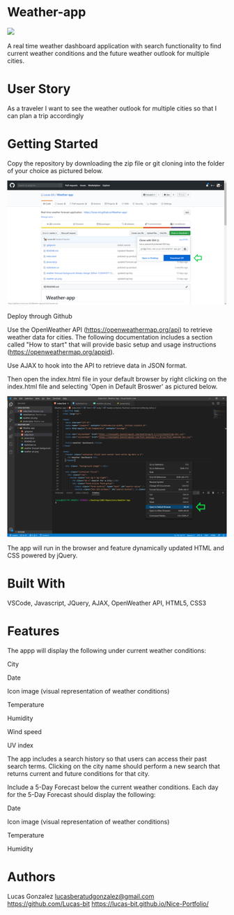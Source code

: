 # Weather-app

![](Weather-App20%(2).png)

A real time weather dashboard application with search functionality to find current weather conditions and the future weather outlook for multiple cities.

# User Story 
As a traveler
I want to see the weather outlook for multiple cities
so that I can plan a trip accordingly


# Getting Started
Copy the repository by downloading the zip file or git cloning into the folder of your choice as pictured below.

![](weather-app-zip-photo.png)


Deploy through Github

Use the OpenWeather API (https://openweathermap.org/api) to retrieve weather data for cities. The following documentation includes a section called "How to start" that will provide basic setup and usage instructions (https://openweathermap.org/appid).


Use AJAX to hook into the API to retrieve data in JSON format.

Then open the index.html file in your default browser by right clicking on the index.html file and selecting 'Open in Default Broswer' as pictured below.

![](weather-app-open-browser.png)


The app will run in the browser and feature dynamically updated HTML and CSS powered by jQuery.

# Built With
VSCode, Javascript, JQuery, AJAX, OpenWeather API, HTML5, CSS3 

# Features 
The appp will display the following under current weather conditions:


City


Date


Icon image (visual representation of weather conditions)


Temperature


Humidity


Wind speed


UV index



The app includes a search history so that users can access their past search terms. Clicking on the city name should perform a new search that returns current and future conditions for that city.


Include a 5-Day Forecast below the current weather conditions. Each day for the 5-Day Forecast should display the following:


Date


Icon image (visual representation of weather conditions)


Temperature


Humidity


# Authors
Lucas Gonzalez lucasberatudgonzalez@gmail.com https://github.com/Lucas-bit https://lucas-bit.github.io/Nice-Portfolio/



